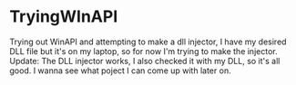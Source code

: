 # TryingWInAPI

Trying out WinAPI and attempting to make a dll injector, I have my desired DLL file but it's on my laptop, so for now I'm trying to make the injector.
Update: The DLL injector works, I also checked it with my DLL, so it's all good.
I wanna see what poject I can come up with later on.
